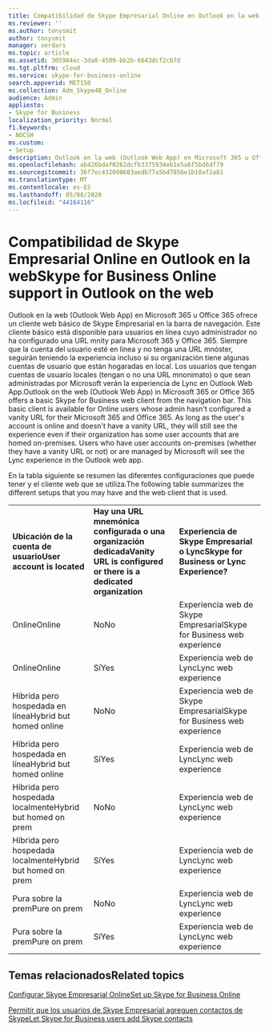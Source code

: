 ```yaml
---
title: Compatibilidad de Skype Empresarial Online en Outlook en la web
ms.reviewer: ''
ms.author: tonysmit
author: tonysmit
manager: serdars
ms.topic: article
ms.assetid: 305984ec-3da8-4509-bb2b-6643dcf2cb7d
ms.tgt.pltfrm: cloud
ms.service: skype-for-business-online
search.appverid: MET150
ms.collection: Adm_Skype4B_Online
audience: Admin
appliesto:
- Skype for Business
localization_priority: Normal
f1.keywords:
- NOCSH
ms.custom:
- Setup
description: Outlook en la web (Outlook Web App) en Microsoft 365 u Office 365 ofrece un cliente web básico de Skype Empresarial en la barra de navegación. Este cliente básico está disponible para usuarios en línea cuyo administrador no ha configurado una URL mnity para Microsoft 365 y Office 365. Siempre que la cuenta del usuario esté en línea y no tenga una URL mnóster, seguirán teniendo la experiencia incluso si su organización tiene algunas cuentas de usuario que están hogaradas en local. Los usuarios que tengan cuentas de usuario locales (tengan o no una URL mnonimato) o que sean administradas por Microsoft verán la experiencia de Lync en Outlook Web App.
ms.openlocfilehash: ab426bdaf0261dcfb3375934eb1e5a6f5bd6df79
ms.sourcegitcommit: 36f7ec432090683aedb77a5bd7856e1b10af2a81
ms.translationtype: MT
ms.contentlocale: es-ES
ms.lasthandoff: 05/08/2020
ms.locfileid: "44164116"
---
```

# <a name="skype-for-business-online-support-in-outlook-on-the-web"></a><span data-ttu-id="7a672-106">Compatibilidad de Skype Empresarial Online en Outlook en la web</span><span class="sxs-lookup"><span data-stu-id="7a672-106">Skype for Business Online support in Outlook on the web</span></span>

<span data-ttu-id="7a672-p102">Outlook en la web (Outlook Web App) en Microsoft 365 u Office 365 ofrece un cliente web básico de Skype Empresarial en la barra de navegación. Este cliente básico está disponible para usuarios en línea cuyo administrador no ha configurado una URL mnity para Microsoft 365 y Office 365. Siempre que la cuenta del usuario esté en línea y no tenga una URL mnóster, seguirán teniendo la experiencia incluso si su organización tiene algunas cuentas de usuario que están hogaradas en local. Los usuarios que tengan cuentas de usuario locales (tengan o no una URL mnonimato) o que sean administradas por Microsoft verán la experiencia de Lync en Outlook Web App.</span><span class="sxs-lookup"><span data-stu-id="7a672-p102">Outlook on the web (Outlook Web App) in Microsoft 365 or Office 365 offers a basic Skype for Business web client from the navigation bar. This basic client is available for Online users whose admin hasn't configured a vanity URL for their Microsoft 365 and Office 365. As long as the user's account is online and doesn't have a vanity URL, they will still see the experience even if their organization has some user accounts that are homed on-premises. Users who have user accounts on-premises (whether they have a vanity URL or not) or are managed by Microsoft will see the Lync experience in the Outlook web app.</span></span>
  
<span data-ttu-id="7a672-111">En la tabla siguiente se resumen las diferentes configuraciones que puede tener y el cliente web que se utiliza.</span><span class="sxs-lookup"><span data-stu-id="7a672-111">The following table summarizes the different setups that you may have and the web client that is used.</span></span>
  
||||
|:-----|:-----|:-----|
|<span data-ttu-id="7a672-112">**Ubicación de la cuenta de usuario**</span><span class="sxs-lookup"><span data-stu-id="7a672-112">**User account is located**</span></span> <br/> |<span data-ttu-id="7a672-113">**Hay una URL mnemónica configurada o una organización dedicada**</span><span class="sxs-lookup"><span data-stu-id="7a672-113">**Vanity URL is configured or there is a dedicated organization**</span></span> <br/> |<span data-ttu-id="7a672-114">**Experiencia de Skype Empresarial o Lync**</span><span class="sxs-lookup"><span data-stu-id="7a672-114">**Skype for Business or Lync Experience?**</span></span> <br/> |
|<span data-ttu-id="7a672-115">Online</span><span class="sxs-lookup"><span data-stu-id="7a672-115">Online</span></span>  <br/> |<span data-ttu-id="7a672-116">No</span><span class="sxs-lookup"><span data-stu-id="7a672-116">No</span></span>  <br/> |<span data-ttu-id="7a672-117">Experiencia web de Skype Empresarial</span><span class="sxs-lookup"><span data-stu-id="7a672-117">Skype for Business web experience</span></span>  <br/> |
|<span data-ttu-id="7a672-118">Online</span><span class="sxs-lookup"><span data-stu-id="7a672-118">Online</span></span>  <br/> |<span data-ttu-id="7a672-119">Sí</span><span class="sxs-lookup"><span data-stu-id="7a672-119">Yes</span></span>  <br/> |<span data-ttu-id="7a672-120">Experiencia web de Lync</span><span class="sxs-lookup"><span data-stu-id="7a672-120">Lync web experience</span></span>  <br/> |
|<span data-ttu-id="7a672-121">Híbrida pero hospedada en línea</span><span class="sxs-lookup"><span data-stu-id="7a672-121">Hybrid but homed online</span></span>  <br/> |<span data-ttu-id="7a672-122">No</span><span class="sxs-lookup"><span data-stu-id="7a672-122">No</span></span>  <br/> |<span data-ttu-id="7a672-123">Experiencia web de Skype Empresarial</span><span class="sxs-lookup"><span data-stu-id="7a672-123">Skype for Business web experience</span></span>  <br/> |
|<span data-ttu-id="7a672-124">Híbrida pero hospedada en línea</span><span class="sxs-lookup"><span data-stu-id="7a672-124">Hybrid but homed online</span></span>  <br/> |<span data-ttu-id="7a672-125">Sí</span><span class="sxs-lookup"><span data-stu-id="7a672-125">Yes</span></span>  <br/> |<span data-ttu-id="7a672-126">Experiencia web de Lync</span><span class="sxs-lookup"><span data-stu-id="7a672-126">Lync web experience</span></span>  <br/> |
|<span data-ttu-id="7a672-127">Híbrida pero hospedada localmente</span><span class="sxs-lookup"><span data-stu-id="7a672-127">Hybrid but homed on prem</span></span>  <br/> |<span data-ttu-id="7a672-128">No</span><span class="sxs-lookup"><span data-stu-id="7a672-128">No</span></span>  <br/> |<span data-ttu-id="7a672-129">Experiencia web de Lync</span><span class="sxs-lookup"><span data-stu-id="7a672-129">Lync web experience</span></span>  <br/> |
|<span data-ttu-id="7a672-130">Híbrida pero hospedada localmente</span><span class="sxs-lookup"><span data-stu-id="7a672-130">Hybrid but homed on prem</span></span>  <br/> |<span data-ttu-id="7a672-131">Sí</span><span class="sxs-lookup"><span data-stu-id="7a672-131">Yes</span></span>  <br/> |<span data-ttu-id="7a672-132">Experiencia web de Lync</span><span class="sxs-lookup"><span data-stu-id="7a672-132">Lync web experience</span></span>  <br/> |
|<span data-ttu-id="7a672-133">Pura sobre la prem</span><span class="sxs-lookup"><span data-stu-id="7a672-133">Pure on prem</span></span>  <br/> |<span data-ttu-id="7a672-134">No</span><span class="sxs-lookup"><span data-stu-id="7a672-134">No</span></span>  <br/> |<span data-ttu-id="7a672-135">Experiencia web de Lync</span><span class="sxs-lookup"><span data-stu-id="7a672-135">Lync web experience</span></span>  <br/> |
|<span data-ttu-id="7a672-136">Pura sobre la prem</span><span class="sxs-lookup"><span data-stu-id="7a672-136">Pure on prem</span></span>  <br/> |<span data-ttu-id="7a672-137">Sí</span><span class="sxs-lookup"><span data-stu-id="7a672-137">Yes</span></span>  <br/> |<span data-ttu-id="7a672-138">Experiencia web de Lync</span><span class="sxs-lookup"><span data-stu-id="7a672-138">Lync web experience</span></span>  <br/> |
   

## <a name="related-topics"></a><span data-ttu-id="7a672-139">Temas relacionados</span><span class="sxs-lookup"><span data-stu-id="7a672-139">Related topics</span></span>
[<span data-ttu-id="7a672-140">Configurar Skype Empresarial Online</span><span class="sxs-lookup"><span data-stu-id="7a672-140">Set up Skype for Business Online</span></span>](set-up-skype-for-business-online.md)

[<span data-ttu-id="7a672-141">Permitir que los usuarios de Skype Empresarial agreguen contactos de Skype</span><span class="sxs-lookup"><span data-stu-id="7a672-141">Let Skype for Business users add Skype contacts</span></span>](let-skype-for-business-users-add-skype-contacts.md)

  
 
